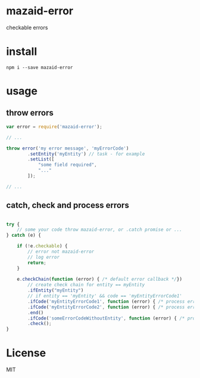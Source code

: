 # mazaid-error

checkable errors

# install

```
npm i --save mazaid-error
```

# usage

## throw errors

```js
var error = require('mazaid-error');

// ...

throw error('my error message', 'myErrorCode')
		.setEntity('myEntity') // task - for example
		.setList([
			"some field required",
			"..."
		]);

// ...


```

## catch, check and process errors

```js

try {
	// some your code throw mazaid-error, or .catch promise or ...
} catch (e) {

	if (!e.checkable) {
		// error not mazaid-error
		// log error
		return;
	}
	
	e.checkChain(function (error) { /* default error callback */})
		// create check chain for entity == myEntity
		.ifEntity("myEntity")
		// if entity == 'myEntity' && code == 'myEntityErrorCode1'
		.ifCode('myEntityErrorCode1', function (error) { /* process error */ }) 
		.ifCode('myEntityErrorCode2', function (error) { /* process error */ })
		.end()
		.ifCode('someErrorCodeWithoutEntity', function (error) { /* process error */ })
		.check();
}


```

# License

MIT
